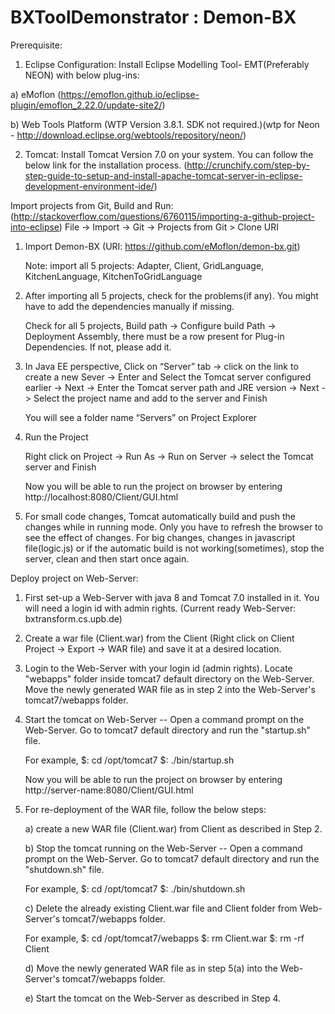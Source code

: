 # BXToolDemonstrator : Demon-BX

Prerequisite:

1. Eclipse Configuration:
Install Eclipse Modelling Tool- EMT(Preferably NEON) with below plug-ins:

a) eMoflon (https://emoflon.github.io/eclipse-plugin/emoflon_2.22.0/update-site2/)

b) Web Tools Platform (WTP Version 3.8.1. SDK not required.)(wtp for Neon - http://download.eclipse.org/webtools/repository/neon/)

2. Tomcat:
Install Tomcat Version 7.0 on your system. You can follow the below link for the installation process.
(http://crunchify.com/step-by-step-guide-to-setup-and-install-apache-tomcat-server-in-eclipse-development-environment-ide/)


Import projects from Git, Build and Run:
(http://stackoverflow.com/questions/6760115/importing-a-github-project-into-eclipse)
File -> Import -> Git -> Projects from Git > Clone URI

1. Import Demon-BX 
   (URI: https://github.com/eMoflon/demon-bx.git)
   
   Note: import all 5 projects: Adapter, Client, GridLanguage, KitchenLanguage, KitchenToGridLanguage

2. After importing all 5 projects, check for the problems(if any). You might have to add the dependencies manually if missing.

   Check for all 5 projects, Build path -> Configure build Path -> Deployment Assembly, there must be a row present for Plug-in Dependencies. If not, please add it.

3. In Java EE perspective, Click on “Server” tab -> click on the link to create a new Sever -> Enter and Select the Tomcat server configured earlier -> Next -> Enter the Tomcat server path and JRE version -> Next -> Select the project name and add to the server and Finish

   You will see a folder name “Servers” on Project Explorer

4. Run the Project

   Right click on Project -> Run As -> Run on Server -> select the Tomcat server and Finish

   Now you will be able to run the project on browser by entering http://localhost:8080/Client/GUI.html
   
5. For small code changes, Tomcat automatically build and push the changes while in running mode. Only you have to refresh the browser to see the effect of changes.
   For big changes, changes in javascript file(logic.js) or if the automatic build is not working(sometimes), stop the server, clean and then start once again.   
   

Deploy project on Web-Server:
1. First set-up a Web-Server with java 8 and Tomcat 7.0 installed in it. You will need a login id with admin rights. (Current ready Web-Server: bxtransform.cs.upb.de)

2. Create a war file (Client.war) from the Client (Right click on Client Project -> Export -> WAR file) and save it at a desired location.

3. Login to the Web-Server with your login id (admin rights). Locate "webapps" folder inside tomcat7 default directory on the Web-Server. 
   Move the newly generated WAR file as in step 2 into the Web-Server's tomcat7/webapps folder.

4. Start the tomcat on Web-Server -- Open a command prompt on the Web-Server. Go to tomcat7 default directory and run the "startup.sh" file. 

   For example,
   $: cd /opt/tomcat7
   $: ./bin/startup.sh
   
   Now you will be able to run the project on browser by entering http://server-name:8080/Client/GUI.html
   
5. For re-deployment of the WAR file, follow the below steps:
   
   a) create a new WAR file (Client.war) from Client as described in Step 2.
   
   b) Stop the tomcat running on the Web-Server -- Open a command prompt on the Web-Server. Go to tomcat7 default directory and run the "shutdown.sh" file.  
   
      For example,
      $: cd /opt/tomcat7
      $: ./bin/shutdown.sh 
	  
   c) Delete the already existing Client.war file and Client folder from Web-Server's tomcat7/webapps folder.
   
      For example,
	  $: cd /opt/tomcat7/webapps
      $: rm Client.war
      $: rm -rf Client
   
   d) Move the newly generated WAR file as in step 5(a) into the Web-Server's tomcat7/webapps folder. 
   
   e) Start the tomcat on the Web-Server as described in Step 4.